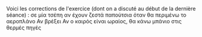 
Voici les corrections de l'exercice (dont on a discuté au début de la dernière séance) :
σε μία τσέπη
αν έχουν ζεστά παπούτσια
όταν θα περιμένω το αεροπλάνο
Αν βρέξει
Αν ο καιρός είναι ωραίος, θα κάνω μπάνιο στις θερμές πηγές